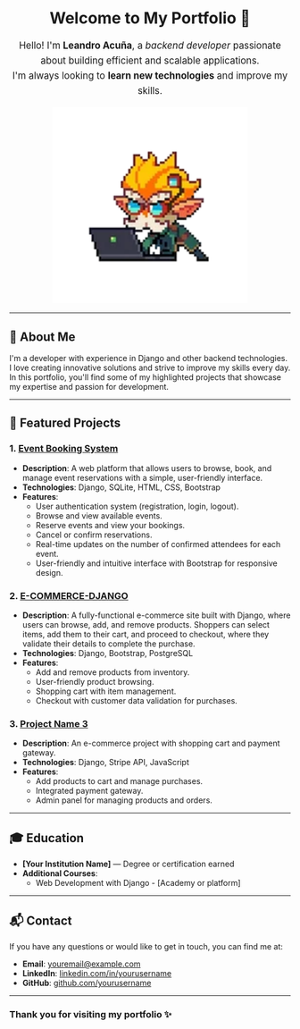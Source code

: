 <h1 align="center">Welcome to My Portfolio 👋</h1>

<p align="center" style="font-size: 1.2em; line-height: 1.6;">
  Hello! I'm <strong>Leandro Acuña</strong>, a <em>backend developer</em> passionate about building efficient and scalable applications.<br>
  I'm always looking to <strong>learn new technologies</strong> and improve my skills.
</p>



<p align="center">
  <img src="heimer%20stiker.webp" alt="Heimer Sticker" width="350">
</p>

---

## 🚀 About Me
I'm a developer with experience in Django and other backend technologies. I love creating innovative solutions and strive to improve my skills every day. In this portfolio, you'll find some of my highlighted projects that showcase my expertise and passion for development.

---

## 📂 Featured Projects

### 1. **[Event Booking System](https://github.com/Lea2022/event-booking-system)**
   - **Description**: A web platform that allows users to browse, book, and manage event reservations with a simple, user-friendly interface.
   - **Technologies**: Django, SQLite, HTML, CSS, Bootstrap
   - **Features**:
     - User authentication system (registration, login, logout).
     - Browse and view available events.
     - Reserve events and view your bookings.
     - Cancel or confirm reservations.
     - Real-time updates on the number of confirmed attendees for each event.
     - User-friendly and intuitive interface with Bootstrap for responsive design.
### 2. **[E-COMMERCE-DJANGO](https://github.com/Lea2022/e-commerce-django)**
   - **Description**: A fully-functional e-commerce site built with Django, where users can browse, add, and remove products. Shoppers can select items, add them to their cart, and proceed to checkout, where they validate their details to complete the purchase.
   - **Technologies**: Django, Bootstrap, PostgreSQL
   - **Features**:
     - Add and remove products from inventory.
     - User-friendly product browsing.
     - Shopping cart with item management.
     - Checkout with customer data validation for purchases.
### 3. **[Project Name 3](link-to-project)**
   - **Description**: An e-commerce project with shopping cart and payment gateway.
   - **Technologies**: Django, Stripe API, JavaScript
   - **Features**:
     - Add products to cart and manage purchases.
     - Integrated payment gateway.
     - Admin panel for managing products and orders.

---

## 🎓 Education
- **[Your Institution Name]** — Degree or certification earned
- **Additional Courses**:
  - Web Development with Django - [Academy or platform]

---

## 📬 Contact

If you have any questions or would like to get in touch, you can find me at:
- **Email**: [youremail@example.com](mailto:youremail@example.com)
- **LinkedIn**: [linkedin.com/in/yourusername](https://linkedin.com/in/yourusername)
- **GitHub**: [github.com/yourusername](https://github.com/yourusername)

---

### Thank you for visiting my portfolio ✨